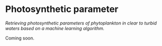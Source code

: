 # Photosynthetic parameter
*Retrieving photosynthetic parameters of phytoplankton in clear to turbid waters based on a machine learning algorithm.*

Coming soon.
